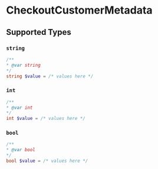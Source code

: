 # CheckoutCustomerMetadata


## Supported Types

### `string`

```php
/**
* @var string
*/
string $value = /* values here */
```

### `int`

```php
/**
* @var int
*/
int $value = /* values here */
```

### `bool`

```php
/**
* @var bool
*/
bool $value = /* values here */
```

